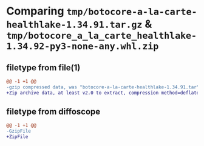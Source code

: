 # Comparing `tmp/botocore-a-la-carte-healthlake-1.34.91.tar.gz` & `tmp/botocore_a_la_carte_healthlake-1.34.92-py3-none-any.whl.zip`

## filetype from file(1)

```diff
@@ -1 +1 @@
-gzip compressed data, was "botocore-a-la-carte-healthlake-1.34.91.tar", last modified: Thu Apr 25 01:03:36 2024, max compression
+Zip archive data, at least v2.0 to extract, compression method=deflate
```

## filetype from diffoscope

```diff
@@ -1 +1 @@
-GzipFile
+ZipFile
```

